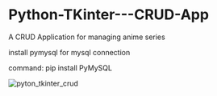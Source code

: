# Python-TKinter---CRUD-App
A CRUD Application for managing anime series


install pymysql for mysql connection 

command:
pip install PyMySQL


![pyton_tkinter_crud](https://user-images.githubusercontent.com/92888955/204040691-7f56de77-3062-4f55-8a31-2f4fa7f458eb.gif)
